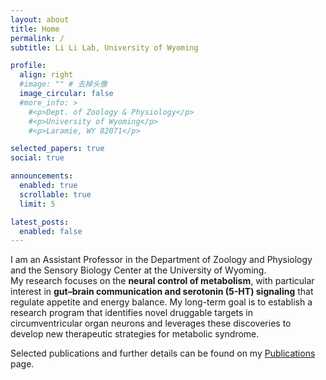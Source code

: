 ```yaml
---
layout: about
title: Home
permalink: /
subtitle: Li Li Lab, University of Wyoming

profile:
  align: right
  #image: "" # 去掉头像
  image_circular: false
  #more_info: >
    #<p>Dept. of Zoology & Physiology</p>
    #<p>University of Wyoming</p>
    #<p>Laramie, WY 82071</p>

selected_papers: true
social: true

announcements:
  enabled: true
  scrollable: true
  limit: 5

latest_posts:
  enabled: false
---
```


I am an Assistant Professor in the Department of Zoology and Physiology and the Sensory Biology Center at the University of Wyoming.  
My research focuses on the **neural control of metabolism**, with particular interest in **gut–brain communication and serotonin (5-HT) signaling** that regulate appetite and energy balance. My long-term goal is to establish a research program that identifies novel druggable targets in circumventricular organ neurons and leverages these discoveries to develop new therapeutic strategies for metabolic syndrome.  

Selected publications and further details can be found on my [Publications](/publications/) page.
